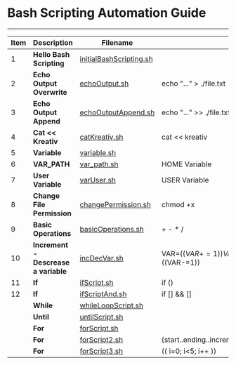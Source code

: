 # Bash Scripting Automation Guide
---

| Item | Description | Filename ||
|---|---|---|---|
|1|**Hello Bash Scripting**|[initialBashScripting.sh](initialBashScripting.sh)||
|2|**Echo Output Overwrite**|[echoOutput.sh](echoOutput.sh)|echo "..." > ./file.txt|
|3|**Echo Output Append**|[echoOutputAppend.sh](echoOutputAppend.sh)|echo "..." >> ./file.txt|
|4|**Cat << Kreativ**|[catKreativ.sh](catKreativ.sh)|cat << kreativ|
|5|**Variable**|[variable.sh](variable.sh)||
|6|**VAR_PATH**|[var_path.sh](var_path.sh)|HOME Variable|
|7|**User Variable**|[varUser.sh](varUser.sh)|USER Variable|
|8|**Change File Permission**|[changePermission.sh](changePermission.sh)|chmod +x|
|9|**Basic Operations**|[basicOperations.sh](basicOperations.sh)|+ - \* /|
|10|**Increment - Descrease a variable**|[incDecVar.sh](incDecVar.sh)|VAR=$((VAR+=1)) VAR=$((VAR-=1))|
|11|**If**|[ifScript.sh](ifScript.sh)|if ()|
|12|**If**|[ifScriptAnd.sh](ifScriptAnd.sh)|if [] && []|
||**While**|[whileLoopScript.sh](whileLoopScript.sh)||
||**Until**|[untilScript.sh](untilScript.sh)||
||**For**|[forScript.sh](forScript.sh)||
||**For**|[forScript2.sh](forScript2.sh)|{start..ending..increment}|
||**For**|[forScript3.sh](forScript3.sh)|(( i=0; i<5; i++ ))|
